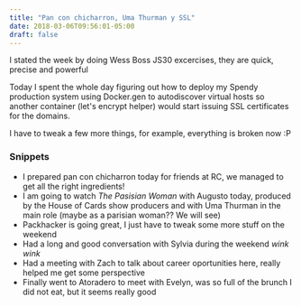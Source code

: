 ```yaml
---
title: "Pan con chicharron, Uma Thurman y SSL"
date: 2018-03-06T09:56:01-05:00
draft: false
---
```


I stated the week by doing Wess Boss JS30 excercises, they are quick, precise and powerful

Today I spent the whole day figuring out how to deploy my Spendy production system using Docker.gen to autodiscover virtual hosts so another container (let's encrypt helper) would start issuing SSL certificates for the domains.

I have to tweak a few more things, for example, everything is broken now :P


### Snippets

* I prepared pan con chicharron today for friends at RC, we managed to get all the right ingredients!
* I am going to watch *The Pasisian Woman* with Augusto today, produced by the House of Cards show producers and with Uma Thurman in the main role (maybe as a parisian woman?? We will see)
* Packhacker is going great, I just have to tweak some more stuff on the weekend
* Had a long and good conversation with Sylvia during the weekend *wink* *wink*
* Had a meeting with Zach to talk about career oportunities here, really helped me get some perspective
* Finally went to Atoradero to meet with Evelyn, was so full of the brunch I did not eat, but it seems really good
